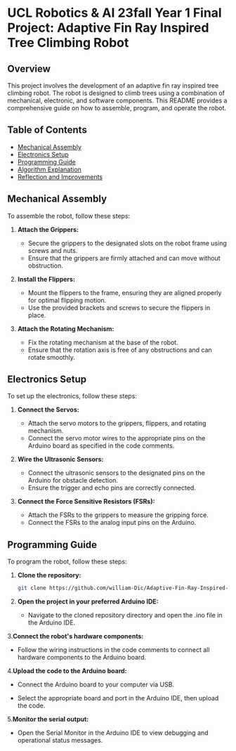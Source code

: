 # UCL Robotics & AI 23fall Year 1 Final Project: Adaptive Fin Ray Inspired Tree Climbing Robot

## Overview
This project involves the development of an adaptive fin ray inspired tree climbing robot. The robot is designed to climb trees using a combination of mechanical, electronic, and software components. This README provides a comprehensive guide on how to assemble, program, and operate the robot.

## Table of Contents
- [Mechanical Assembly](#mechanical-assembly)
- [Electronics Setup](#electronics-setup)
- [Programming Guide](#programming-guide)
- [Algorithm Explanation](#algorithm-explanation)
- [Reflection and Improvements](#reflection-and-improvements)

## Mechanical Assembly
To assemble the robot, follow these steps:
1. **Attach the Grippers:**
   - Secure the grippers to the designated slots on the robot frame using screws and nuts.
   - Ensure that the grippers are firmly attached and can move without obstruction.

2. **Install the Flippers:**
   - Mount the flippers to the frame, ensuring they are aligned properly for optimal flipping motion.
   - Use the provided brackets and screws to secure the flippers in place.

3. **Attach the Rotating Mechanism:**
   - Fix the rotating mechanism at the base of the robot.
   - Ensure that the rotation axis is free of any obstructions and can rotate smoothly.

## Electronics Setup
To set up the electronics, follow these steps:
1. **Connect the Servos:**
   - Attach the servo motors to the grippers, flippers, and rotating mechanism.
   - Connect the servo motor wires to the appropriate pins on the Arduino board as specified in the code comments.

2. **Wire the Ultrasonic Sensors:**
   - Connect the ultrasonic sensors to the designated pins on the Arduino for obstacle detection.
   - Ensure the trigger and echo pins are correctly connected.

3. **Connect the Force Sensitive Resistors (FSRs):**
   - Attach the FSRs to the grippers to measure the gripping force.
   - Connect the FSRs to the analog input pins on the Arduino.

## Programming Guide
To program the robot, follow these steps:
1. **Clone the repository:**
   ```sh
   git clone https://github.com/william-Dic/Adaptive-Fin-Ray-Inspired-Tree-Climbing-Robot-UCL-RAI-24fall-.git

2. **Open the project in your preferred Arduino IDE:**

   - Navigate to the cloned repository directory and open the .ino file in the Arduino IDE.

3.**Connect the robot's hardware components:**

   - Follow the wiring instructions in the code comments to connect all hardware components to the Arduino board.

4.**Upload the code to the Arduino board:**

   - Connect the Arduino board to your computer via USB.
   
   - Select the appropriate board and port in the Arduino IDE, then upload the code.

5.**Monitor the serial output:**

   - Open the Serial Monitor in the Arduino IDE to view debugging and operational status messages.
